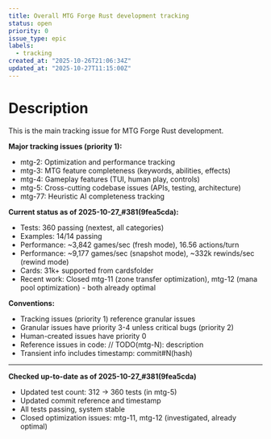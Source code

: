 ```yaml
---
title: Overall MTG Forge Rust development tracking
status: open
priority: 0
issue_type: epic
labels:
  - tracking
created_at: "2025-10-26T21:06:34Z"
updated_at: "2025-10-27T11:15:00Z"
---
```


# Description

This is the main tracking issue for MTG Forge Rust development.

**Major tracking issues (priority 1):**
- mtg-2: Optimization and performance tracking
- mtg-3: MTG feature completeness (keywords, abilities, effects)
- mtg-4: Gameplay features (TUI, human play, controls)
- mtg-5: Cross-cutting codebase issues (APIs, testing, architecture)
- mtg-77: Heuristic AI completeness tracking

**Current status as of 2025-10-27_#381(9fea5cda):**
- Tests: 360 passing (nextest, all categories)
- Examples: 14/14 passing
- Performance: ~3,842 games/sec (fresh mode), 16.56 actions/turn
- Performance: ~9,177 games/sec (snapshot mode), ~332k rewinds/sec (rewind mode)
- Cards: 31k+ supported from cardsfolder
- Recent work: Closed mtg-11 (zone transfer optimization), mtg-12 (mana pool optimization) - both already optimal

**Conventions:**
- Tracking issues (priority 1) reference granular issues
- Granular issues have priority 3-4 unless critical bugs (priority 2)
- Human-created issues have priority 0
- Reference issues in code: // TODO(mtg-N): description
- Transient info includes timestamp: commit#N(hash)

---
**Checked up-to-date as of 2025-10-27_#381(9fea5cda)**
- Updated test count: 312 → 360 tests (in mtg-5)
- Updated commit reference and timestamp
- All tests passing, system stable
- Closed optimization issues: mtg-11, mtg-12 (investigated, already optimal)
